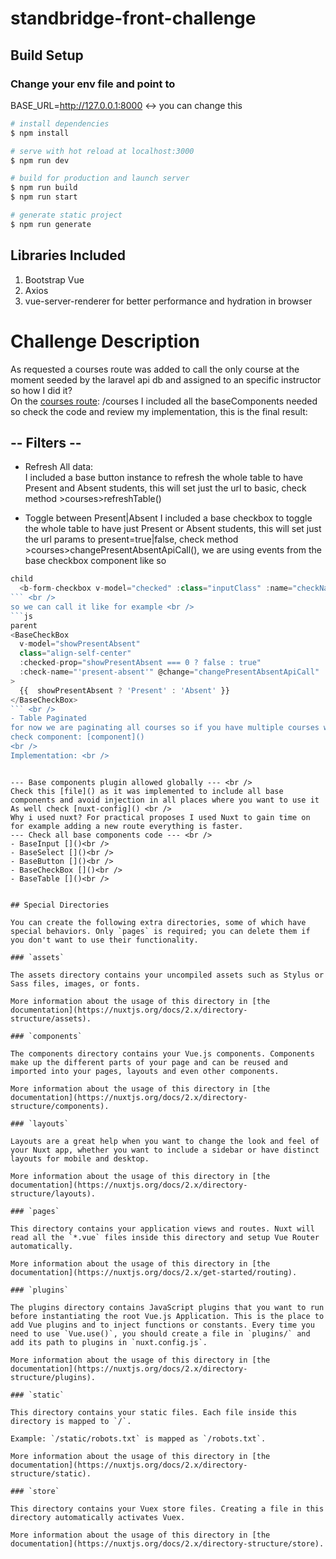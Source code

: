 # standbridge-front-challenge

## Build Setup
### Change your env file and point to 
BASE_URL=http://127.0.0.1:8000 <-> you can change this

```bash
# install dependencies
$ npm install

# serve with hot reload at localhost:3000
$ npm run dev

# build for production and launch server
$ npm run build
$ npm run start

# generate static project
$ npm run generate
```
## Libraries Included
1. Bootstrap Vue
2. Axios
3. vue-server-renderer for better performance and hydration in browser

# Challenge Description
As requested a courses route was added  to call the only course at the moment seeded by the laravel api db and assigned to an specific instructor so how I did it? <br />
On the [courses route](): /courses I included all the baseComponents needed so check the code and review my implementation, this is the final result: <br />

## -- Filters --
- Refresh All data: <br />
I included a base button instance to refresh the whole table to have Present and Absent students, this will set just the url to basic, check method >courses>refreshTable() <br />

- Toggle between Present|Absent 
I included a base checkbox to toggle the whole table to have just Present or Absent students, this will set just the url params to present=true|false, check method >courses>changePresentAbsentApiCall(), we are using events from the base checkbox component like so <br />
```js
child
  <b-form-checkbox v-model="checked" :class="inputClass" :name="checkName" switch v-on="$listeners" >
``` <br />
so we can call it like for example <br />
```js
parent
<BaseCheckBox
  v-model="showPresentAbsent"
  class="align-self-center"
  :checked-prop="showPresentAbsent === 0 ? false : true"
  :check-name="'present-absent'" @change="changePresentAbsentApiCall"
>
  {{  showPresentAbsent ? 'Present' : 'Absent' }}
</BaseCheckBox>
``` <br />
- Table Paginated
for now we are paginating all courses so if you have multiple courses we could have those in here so we're calling the courses with instructors and students, then just showing the students in the table, the table is not that modular because that implementation would required a lot of cases, for practical and challenge proposes i leave it as it is for now. <br />
check component: [component]()
<br />
Implementation: <br />
```
<BaseTable
  :end-point-url="endpointUrl"
  data-position="0"
  data-route="[0].students"
  head-variant="light"
  :outlined="true"
  :hover="true"
  :no-border-collapse="true"
  :current-page="currentPage"
  :per-page="perPage"
  :extra-params="extraParams"
  :show-empty="true"
  caption-top
/>
```

--- Base components plugin allowed globally --- <br />
Check this [file]() as it was implemented to include all base components and avoid injection in all places where you want to use it
As well check [nuxt-config]() <br />
Why i used nuxt? For practical proposes I used Nuxt to gain time on for example adding a new route everything is faster.
--- Check all base components code --- <br />
- BaseInput []()<br />
- BaseSelect []()<br />
- BaseButton []()<br />
- BaseCheckBox []()<br />
- BaseTable []()<br />


## Special Directories

You can create the following extra directories, some of which have special behaviors. Only `pages` is required; you can delete them if you don't want to use their functionality.

### `assets`

The assets directory contains your uncompiled assets such as Stylus or Sass files, images, or fonts.

More information about the usage of this directory in [the documentation](https://nuxtjs.org/docs/2.x/directory-structure/assets).

### `components`

The components directory contains your Vue.js components. Components make up the different parts of your page and can be reused and imported into your pages, layouts and even other components.

More information about the usage of this directory in [the documentation](https://nuxtjs.org/docs/2.x/directory-structure/components).

### `layouts`

Layouts are a great help when you want to change the look and feel of your Nuxt app, whether you want to include a sidebar or have distinct layouts for mobile and desktop.

More information about the usage of this directory in [the documentation](https://nuxtjs.org/docs/2.x/directory-structure/layouts).

### `pages`

This directory contains your application views and routes. Nuxt will read all the `*.vue` files inside this directory and setup Vue Router automatically.

More information about the usage of this directory in [the documentation](https://nuxtjs.org/docs/2.x/get-started/routing).

### `plugins`

The plugins directory contains JavaScript plugins that you want to run before instantiating the root Vue.js Application. This is the place to add Vue plugins and to inject functions or constants. Every time you need to use `Vue.use()`, you should create a file in `plugins/` and add its path to plugins in `nuxt.config.js`.

More information about the usage of this directory in [the documentation](https://nuxtjs.org/docs/2.x/directory-structure/plugins).

### `static`

This directory contains your static files. Each file inside this directory is mapped to `/`.

Example: `/static/robots.txt` is mapped as `/robots.txt`.

More information about the usage of this directory in [the documentation](https://nuxtjs.org/docs/2.x/directory-structure/static).

### `store`

This directory contains your Vuex store files. Creating a file in this directory automatically activates Vuex.

More information about the usage of this directory in [the documentation](https://nuxtjs.org/docs/2.x/directory-structure/store).
